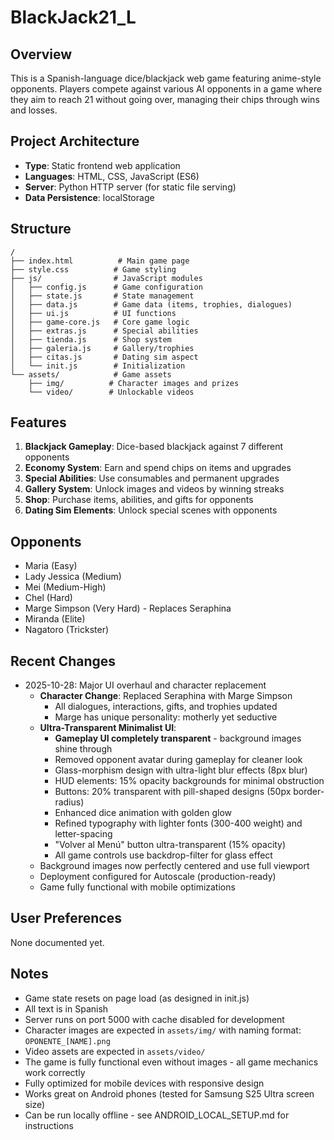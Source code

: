 # BlackJack21_L

## Overview
This is a Spanish-language dice/blackjack web game featuring anime-style opponents. Players compete against various AI opponents in a game where they aim to reach 21 without going over, managing their chips through wins and losses.

## Project Architecture
- **Type**: Static frontend web application
- **Languages**: HTML, CSS, JavaScript (ES6)
- **Server**: Python HTTP server (for static file serving)
- **Data Persistence**: localStorage

## Structure
```
/
├── index.html          # Main game page
├── style.css          # Game styling
├── js/                # JavaScript modules
│   ├── config.js      # Game configuration
│   ├── state.js       # State management
│   ├── data.js        # Game data (items, trophies, dialogues)
│   ├── ui.js          # UI functions
│   ├── game-core.js   # Core game logic
│   ├── extras.js      # Special abilities
│   ├── tienda.js      # Shop system
│   ├── galeria.js     # Gallery/trophies
│   ├── citas.js       # Dating sim aspect
│   └── init.js        # Initialization
└── assets/            # Game assets
    ├── img/          # Character images and prizes
    └── video/        # Unlockable videos
```

## Features
1. **Blackjack Gameplay**: Dice-based blackjack against 7 different opponents
2. **Economy System**: Earn and spend chips on items and upgrades
3. **Special Abilities**: Use consumables and permanent upgrades
4. **Gallery System**: Unlock images and videos by winning streaks
5. **Shop**: Purchase items, abilities, and gifts for opponents
6. **Dating Sim Elements**: Unlock special scenes with opponents

## Opponents
- Maria (Easy)
- Lady Jessica (Medium)
- Mei (Medium-High)
- Chel (Hard)
- Marge Simpson (Very Hard) - Replaces Seraphina
- Miranda (Elite)
- Nagatoro (Trickster)

## Recent Changes
- 2025-10-28: Major UI overhaul and character replacement
  - **Character Change**: Replaced Seraphina with Marge Simpson
    - All dialogues, interactions, gifts, and trophies updated
    - Marge has unique personality: motherly yet seductive
  - **Ultra-Transparent Minimalist UI**:
    - **Gameplay UI completely transparent** - background images shine through
    - Removed opponent avatar during gameplay for cleaner look
    - Glass-morphism design with ultra-light blur effects (8px blur)
    - HUD elements: 15% opacity backgrounds for minimal obstruction
    - Buttons: 20% transparent with pill-shaped designs (50px border-radius)
    - Enhanced dice animation with golden glow
    - Refined typography with lighter fonts (300-400 weight) and letter-spacing
    - "Volver al Menú" button ultra-transparent (15% opacity)
    - All game controls use backdrop-filter for glass effect
  - Background images now perfectly centered and use full viewport
  - Deployment configured for Autoscale (production-ready)
  - Game fully functional with mobile optimizations

## User Preferences
None documented yet.

## Notes
- Game state resets on page load (as designed in init.js)
- All text is in Spanish
- Server runs on port 5000 with cache disabled for development
- Character images are expected in `assets/img/` with naming format: `OPONENTE_[NAME].png`
- Video assets are expected in `assets/video/`
- The game is fully functional even without images - all game mechanics work correctly
- Fully optimized for mobile devices with responsive design
- Works great on Android phones (tested for Samsung S25 Ultra screen size)
- Can be run locally offline - see ANDROID_LOCAL_SETUP.md for instructions
